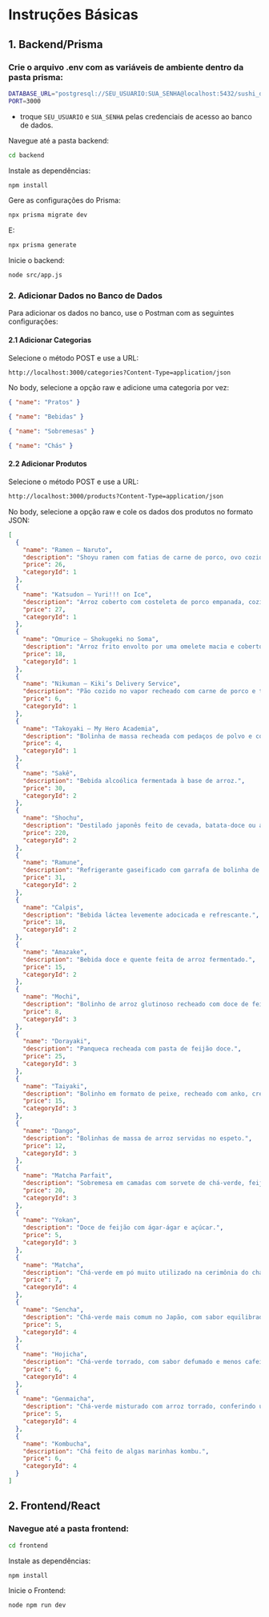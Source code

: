 # Instruções Básicas

## 1. Backend/Prisma

### Crie o arquivo .env com as variáveis de ambiente dentro da pasta prisma:

```bash
DATABASE_URL="postgresql://SEU_USUARIO:SUA_SENHA@localhost:5432/sushi_db?schema=public"
PORT=3000
```
- troque ```SEU_USUARIO``` e ```SUA_SENHA``` pelas credenciais de acesso ao banco de dados.

Navegue até a pasta backend:

```bash
cd backend
```

Instale as dependências:

```bash
npm install
```

Gere as configurações do Prisma:
```bash
npx prisma migrate dev
```
E:

```bash
npx prisma generate
```

Inicie o backend:

```bash
node src/app.js
```

### 2. Adicionar Dados no Banco de Dados

Para adicionar os dados no banco, use o Postman com as seguintes configurações:

#### 2.1 Adicionar Categorias

Selecione o método POST e use a URL:

```bash
http://localhost:3000/categories?Content-Type=application/json
```

No body, selecione a opção raw e adicione uma categoria por vez:

```json
{ "name": "Pratos" }
```

```json
{ "name": "Bebidas" }
```

```json
{ "name": "Sobremesas" }
```

```json
{ "name": "Chás" }
```

#### 2.2 Adicionar Produtos

Selecione o método POST e use a URL:

```bash
http://localhost:3000/products?Content-Type=application/json
```

No body, selecione a opção raw e cole os dados dos produtos no formato JSON:

```json
[
  {
    "name": "Ramen – Naruto",
    "description": "Shoyu ramen com fatias de carne de porco, ovo cozido e cebolinha.",
    "price": 26,
    "categoryId": 1
  },
  {
    "name": "Katsudon – Yuri!!! on Ice",
    "description": "Arroz coberto com costeleta de porco empanada, cozida com ovo e molho shoyu adocicado.",
    "price": 27,
    "categoryId": 1
  },
  {
    "name": "Omurice – Shokugeki no Soma",
    "description": "Arroz frito envolto por uma omelete macia e coberto com ketchup.",
    "price": 18,
    "categoryId": 1
  },
  {
    "name": "Nikuman – Kiki’s Delivery Service",
    "description": "Pão cozido no vapor recheado com carne de porco e temperos.",
    "price": 6,
    "categoryId": 1
  },
  {
    "name": "Takoyaki – My Hero Academia",
    "description": "Bolinha de massa recheada com pedaços de polvo e cobertas com molho takoyaki, maionese e flocos de peixe seco.",
    "price": 4,
    "categoryId": 1
  },
  {
    "name": "Sakê",
    "description": "Bebida alcoólica fermentada à base de arroz.",
    "price": 30,
    "categoryId": 2
  },
  {
    "name": "Shochu",
    "description": "Destilado japonês feito de cevada, batata-doce ou arroz.",
    "price": 220,
    "categoryId": 2
  },
  {
    "name": "Ramune",
    "description": "Refrigerante gaseificado com garrafa de bolinha de vidro.",
    "price": 31,
    "categoryId": 2
  },
  {
    "name": "Calpis",
    "description": "Bebida láctea levemente adocicada e refrescante.",
    "price": 18,
    "categoryId": 2
  },
  {
    "name": "Amazake",
    "description": "Bebida doce e quente feita de arroz fermentado.",
    "price": 15,
    "categoryId": 2
  },
  {
    "name": "Mochi",
    "description": "Bolinho de arroz glutinoso recheado com doce de feijão (anko) ou sorvete.",
    "price": 8,
    "categoryId": 3
  },
  {
    "name": "Dorayaki",
    "description": "Panqueca recheada com pasta de feijão doce.",
    "price": 25,
    "categoryId": 3
  },
  {
    "name": "Taiyaki",
    "description": "Bolinho em formato de peixe, recheado com anko, creme ou chocolate.",
    "price": 15,
    "categoryId": 3
  },
  {
    "name": "Dango",
    "description": "Bolinhas de massa de arroz servidas no espeto.",
    "price": 12,
    "categoryId": 3
  },
  {
    "name": "Matcha Parfait",
    "description": "Sobremesa em camadas com sorvete de chá-verde, feijão doce, frutas e biscoitos.",
    "price": 20,
    "categoryId": 3
  },
  {
    "name": "Yokan",
    "description": "Doce de feijão com ágar-ágar e açúcar.",
    "price": 5,
    "categoryId": 3
  },
  {
    "name": "Matcha",
    "description": "Chá-verde em pó muito utilizado na cerimônia do chá.",
    "price": 7,
    "categoryId": 4
  },
  {
    "name": "Sencha",
    "description": "Chá-verde mais comum no Japão, com sabor equilibrado.",
    "price": 5,
    "categoryId": 4
  },
  {
    "name": "Hojicha",
    "description": "Chá-verde torrado, com sabor defumado e menos cafeína.",
    "price": 6,
    "categoryId": 4
  },
  {
    "name": "Genmaicha",
    "description": "Chá-verde misturado com arroz torrado, conferindo um sabor levemente amanteigado.",
    "price": 5,
    "categoryId": 4
  },
  {
    "name": "Kombucha",
    "description": "Chá feito de algas marinhas kombu.",
    "price": 6,
    "categoryId": 4
  }
]
```

## 2. Frontend/React

### Navegue até a pasta frontend:

```bash
cd frontend
```

Instale as dependências:

```bash
npm install
```

Inicie o Frontend:

```bash
node npm run dev
```
